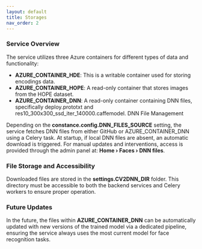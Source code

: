 ```yaml
---
layout: default
title: Storages
nav_order: 2
---
```



### Service Overview
The service utilizes three Azure containers for different types of data and functionality:

- **AZURE_CONTAINER_HDE**: This is a writable container used for storing encodings data.
- **AZURE_CONTAINER_HOPE**: A read-only container that stores images from the HOPE dataset.
- **AZURE_CONTAINER_DNN**: A read-only container containing DNN files, specifically deploy.prototxt and res10_300x300_ssd_iter_140000.caffemodel.
DNN File Management

Depending on the **constance.config.DNN_FILES_SOURCE** setting, the service fetches DNN files from either GitHub or AZURE_CONTAINER_DNN using a Celery task. At startup, if local DNN files are absent, an automatic download is triggered. For manual updates and interventions, access is provided through the admin panel at: **Home › Faces › DNN files**.

### File Storage and Accessibility
Downloaded files are stored in the **settings.CV2DNN_DIR** folder. This directory must be accessible to both the backend services and Celery workers to ensure proper operation.

### Future Updates
In the future, the files within **AZURE_CONTAINER_DNN** can be automatically updated with new versions of the trained model via a dedicated pipeline, ensuring the service always uses the most current model for face recognition tasks.
